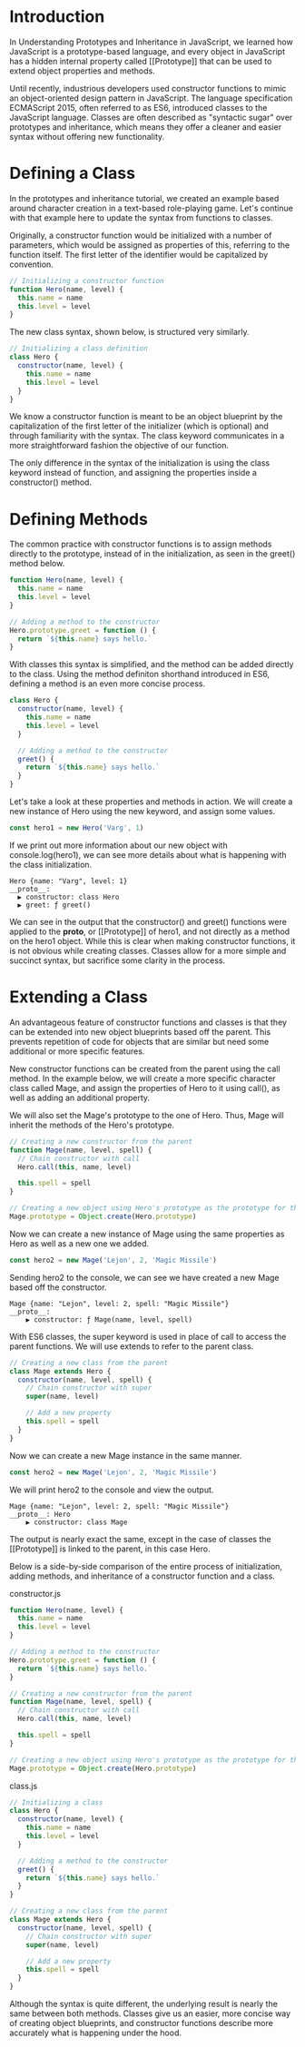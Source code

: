 # Introduction
In Understanding Prototypes and Inheritance in JavaScript, we learned how JavaScript is a prototype-based language, and every object in JavaScript has a hidden internal property called [[Prototype]] that can be used to extend object properties and methods.

Until recently, industrious developers used constructor functions to mimic an object-oriented design pattern in JavaScript. The language specification ECMAScript 2015, often referred to as ES6, introduced classes to the JavaScript language. Classes are often described as "syntactic sugar" over prototypes and inheritance, which means they offer a cleaner and easier syntax without offering new functionality.

# Defining a Class
In the prototypes and inheritance tutorial, we created an example based around character creation in a text-based role-playing game. Let's continue with that example here to update the syntax from functions to classes.

Originally, a constructor function would be initialized with a number of parameters, which would be assigned as properties of this, referring to the function itself. The first letter of the identifier would be capitalized by convention.
```js
// Initializing a constructor function
function Hero(name, level) {
  this.name = name
  this.level = level
}
```

The new class syntax, shown below, is structured very similarly.

```js
// Initializing a class definition
class Hero {
  constructor(name, level) {
    this.name = name
    this.level = level
  }
}
```

We know a constructor function is meant to be an object blueprint by the capitalization of the first letter of the initializer (which is optional) and through familiarity with the syntax. The class keyword communicates in a more straightforward fashion the objective of our function.

The only difference in the syntax of the initialization is using the class keyword instead of function, and assigning the properties inside a constructor() method.

# Defining Methods
The common practice with constructor functions is to assign methods directly to the prototype, instead of in the initialization, as seen in the greet() method below.

```js
function Hero(name, level) {
  this.name = name
  this.level = level
}

// Adding a method to the constructor
Hero.prototype.greet = function () {
  return `${this.name} says hello.`
}
```

With classes this syntax is simplified, and the method can be added directly to the class. Using the method definiton shorthand introduced in ES6, defining a method is an even more concise process.

```js
class Hero {
  constructor(name, level) {
    this.name = name
    this.level = level
  }

  // Adding a method to the constructor
  greet() {
    return `${this.name} says hello.`
  }
}
```

Let's take a look at these properties and methods in action. We will create a new instance of Hero using the new keyword, and assign some values.
```js
const hero1 = new Hero('Varg', 1)
```

If we print out more information about our new object with console.log(hero1), we can see more details about what is happening with the class initialization.
```
Hero {name: "Varg", level: 1}
__proto__:
  ▶ constructor: class Hero
  ▶ greet: ƒ greet()
```

We can see in the output that the constructor() and greet() functions were applied to the __proto__, or [[Prototype]] of hero1, and not directly as a method on the hero1 object. While this is clear when making constructor functions, it is not obvious while creating classes. Classes allow for a more simple and succinct syntax, but sacrifice some clarity in the process.

# Extending a Class
An advantageous feature of constructor functions and classes is that they can be extended into new object blueprints based off the parent. This prevents repetition of code for objects that are similar but need some additional or more specific features.

New constructor functions can be created from the parent using the call method. In the example below, we will create a more specific character class called Mage, and assign the properties of Hero to it using call(), as well as adding an additional property.

We will also set the Mage's prototype to the one of Hero. Thus, Mage will inherit the methods of the Hero's prototype.

```js
// Creating a new constructor from the parent
function Mage(name, level, spell) {
  // Chain constructor with call
  Hero.call(this, name, level)

  this.spell = spell
}

// Creating a new object using Hero's prototype as the prototype for the newly created object.
Mage.prototype = Object.create(Hero.prototype)
```

Now we can create a new instance of Mage using the same properties as Hero as well as a new one we added.
```js
const hero2 = new Mage('Lejon', 2, 'Magic Missile')
```

Sending hero2 to the console, we can see we have created a new Mage based off the constructor.
```
Mage {name: "Lejon", level: 2, spell: "Magic Missile"}
__proto__:
    ▶ constructor: ƒ Mage(name, level, spell)
```

With ES6 classes, the super keyword is used in place of call to access the parent functions. We will use extends to refer to the parent class.

```js
// Creating a new class from the parent
class Mage extends Hero {
  constructor(name, level, spell) {
    // Chain constructor with super
    super(name, level)

    // Add a new property
    this.spell = spell
  }
}
```

Now we can create a new Mage instance in the same manner.
```js
const hero2 = new Mage('Lejon', 2, 'Magic Missile')
```

We will print hero2 to the console and view the output.
```
Mage {name: "Lejon", level: 2, spell: "Magic Missile"}
__proto__: Hero
    ▶ constructor: class Mage
```
The output is nearly exact the same, except in the case of classes the [[Prototype]] is linked to the parent, in this case Hero.

Below is a side-by-side comparison of the entire process of initialization, adding methods, and inheritance of a constructor function and a class.

constructor.js
```js
function Hero(name, level) {
  this.name = name
  this.level = level
}

// Adding a method to the constructor
Hero.prototype.greet = function () {
  return `${this.name} says hello.`
}

// Creating a new constructor from the parent
function Mage(name, level, spell) {
  // Chain constructor with call
  Hero.call(this, name, level)

  this.spell = spell
}

// Creating a new object using Hero's prototype as the prototype for the newly created object.
Mage.prototype = Object.create(Hero.prototype)
```

class.js
```js
// Initializing a class
class Hero {
  constructor(name, level) {
    this.name = name
    this.level = level
  }

  // Adding a method to the constructor
  greet() {
    return `${this.name} says hello.`
  }
}

// Creating a new class from the parent
class Mage extends Hero {
  constructor(name, level, spell) {
    // Chain constructor with super
    super(name, level)

    // Add a new property
    this.spell = spell
  }
}
```

Although the syntax is quite different, the underlying result is nearly the same between both methods. Classes give us an easier, more concise way of creating object blueprints, and constructor functions describe more accurately what is happening under the hood.
